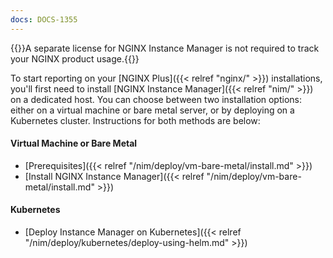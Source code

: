 ```yaml
---
docs: DOCS-1355
---
```


{{<note>}}A separate license for NGINX Instance Manager is not required to track your NGINX product usage.{{</note>}}

To start reporting on your [NGINX Plus]({{< relref "nginx/" >}}) installations, you'll first need to install [NGINX Instance Manager]({{< relref "nim/" >}}) on a dedicated host. You can choose between two installation options: either on a virtual machine or bare metal server, or by deploying on a Kubernetes cluster. Instructions for both methods are below:

#### Virtual Machine or Bare Metal

- [Prerequisites]({{< relref "/nim/deploy/vm-bare-metal/install.md" >}})
- [Install NGINX Instance Manager]({{< relref "/nim/deploy/vm-bare-metal/install.md" >}})

#### Kubernetes

- [Deploy Instance Manager on Kubernetes]({{< relref "/nim/deploy/kubernetes/deploy-using-helm.md" >}})
